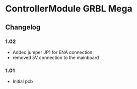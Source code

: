 # ControllerModule GRBL Mega
## Changelog
### 1.02
- Added jumper JP1 for ENA connection
- removed 5V connection to the mainboard
### 1.01
- Initial pcb